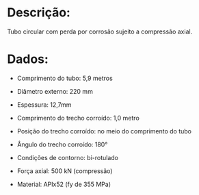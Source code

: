 # Descrição:

Tubo circular com perda por corrosão sujeito a compressão axial.


# Dados:

- Comprimento do tubo: 5,9 metros
- Diâmetro externo: 220 mm
- Espessura: 12,7mm

- Comprimento do trecho corroído: 1,0 metro
- Posição do trecho corroído: no meio do comprimento do tubo
- Ângulo do trecho corroído: 180°

- Condições de contorno: bi-rotulado
- Força axial: 500 kN (compressão)

- Material: APIx52 (fy de 355 MPa)
